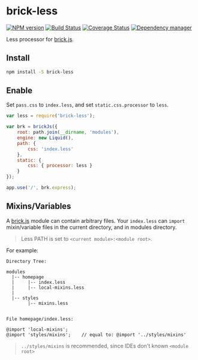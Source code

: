 # brick-less

[![NPM version](https://img.shields.io/npm/v/brick-less.svg?style=flat)](https://www.npmjs.org/package/brick-less)
[![Build Status](https://travis-ci.org/brick-js/brick-less.svg?branch=master)](https://travis-ci.org/brick-js/brick-less)
[![Coverage Status](https://coveralls.io/repos/github/brick-js/brick-less/badge.svg?branch=master&foo=bar)](https://coveralls.io/github/brick-js/brick-less?branch=master)
[![Dependency manager](https://david-dm.org/brick-js/brick-less.png)](https://david-dm.org/brick-js/brick-less)

Less processor for [brick.js][brk].

## Install

```bash
npm install -S brick-less
```

## Enable

Set `pass.css` to `index.less`, and set `static.css.processor` to `less`.

```javascript
var less = require('brick-less');

var brk = brickJs({
    root: path.join(__dirname, 'modules'),
    engine: new Liquid(),
    path: {
        css: 'index.less'
    },
    static: {
        css: { processor: less }
    }
});

app.use('/', brk.express);
```

## Mixins/Variables

A [brick.js][brk] module can contain arbitrary files.
Your `index.less` can `import` mixin/variable files in the current directory, 
and in modules directory.

> Less PATH is set to `<current module>:<module root>`.

For example:

```
Directory Tree:

modules
  |-- homepage
  |     |-- index.less
  |     |-- local-mixins.less
  |
  |-- styles
        |-- mixins.less


File homepage/index.less:

@import 'local-mixins';
@import 'styles/mixins';    // equal to: @import '../styles/mixins'
```

> `../styles/mixins` is recommended, since IDEs don't known `<module root>`

[brk]: https://github.com/brick-js/brick.js
